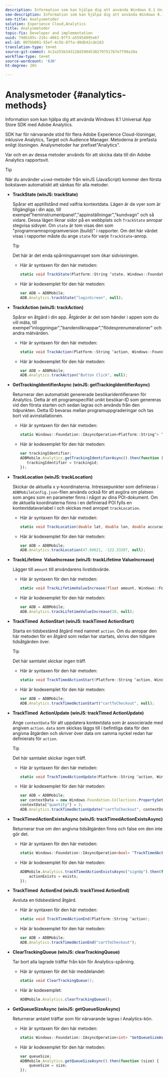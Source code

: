 ```yaml
---
description: Information som kan hjälpa dig att använda Windows 8.1 Universal App Store SDK med Adobe Analytics.
seo-description: Information som kan hjälpa dig att använda Windows 8.1 Universal App Store SDK med Adobe Analytics.
seo-title: Analysmetoder
solution: Experience Cloud,Analytics
title: Analysmetoder
topic-fix: Developer and implementation
uuid: 79db105c-216c-4061-97f3-a55954995e67
exl-id: 007bb801-55ef-4c5b-87fa-d0db42cde163
translation-type: tm+mt
source-git-commit: 4c2a255b343128d2904530279751767e7f99a10a
workflow-type: tm+mt
source-wordcount: '630'
ht-degree: 26%

---
```


# Analysmetoder {#analytics-methods}

Information som kan hjälpa dig att använda Windows 8.1 Universal App Store SDK med Adobe Analytics.

SDK har för närvarande stöd för flera Adobe Experience Cloud-lösningar, inklusive Analytics, Target och Audience Manager. Metoderna är prefasta enligt lösningen. Analysmetoder har prefixet&quot;Analytics&quot;.

Var och en av dessa metoder används för att skicka data till din Adobe Analytics rapportsvit.

>[!TIP]
>
>När du använder `winmd`-metoder från winJS (JavaScript) kommer den första bokstaven automatiskt att sänkas för alla metoder.

* **TrackState (winJS: trackState)**

   Spårar ett apptillstånd med valfria kontextdata. Lägen är de vyer som är tillgängliga i din app, till exempel&quot;heminstrumentpanel&quot;,&quot;appinställningar&quot;,&quot;kundvagn&quot; och så vidare. Dessa lägen liknar sidor på en webbplats och `TrackState` anropar stegvisa sidvyer. Om `state` är tom visas den som &quot;programnamnsprogramversion (build)&quot; i rapporter. Om det här värdet visas i rapporter måste du ange `state` för varje `TrackState`-anrop.

   >[!TIP]
   >
   >Det här är det enda spårningsanropet som ökar sidvisningen.

   * Här är syntaxen för den här metoden:

      ```csharp
      static void TrackState(Platform::String ^state, Windows::Foundation::Collections::IMap<Platform::String^, Platform::Object> ^contextData); 
      ```

   * Här är kodexemplet för den här metoden:

      ```js
      var ADB = ADBMobile;
      ADB.Analytics.trackState("loginScreen", null);
      ```

* **TrackAction (winJS: trackAction)**

   Spårar en åtgärd i din app. Åtgärder är det som händer i appen som du vill mäta, till exempel&quot;inloggningar&quot;,&quot;banderollknappar&quot;,&quot;flödesprenumerationer&quot; och andra mätvärden.

   * Här är syntaxen för den här metoden:

      ```csharp
      static void TrackAction(Platform::String ^action, Windows::Foundation::Collections::IMap <Platform::String^, Platform::Object> ^contextData);
      ```

   * Här är kodexemplet för den här metoden:

      ```js
      var ADB = ADBMobile; 
      ADB.Analytics.trackAction("Button Click", null); 
      ```

* **GetTrackingIdentifierAsync (winJS: getTrackingIdentifierAsync)**

   Returnerar den automatiskt genererade besökaridentifieraren för Analytics. Detta är ett programspecifikt unikt besökar-ID som genereras vid den första starten och sedan lagras och används från den tidpunkten. Detta ID bevaras mellan programuppgraderingar och tas bort vid avinstallationen.

   * Här är syntaxen för den här metoden:

      ```csharp
      static Windows::Foundation::IAsyncOperation<Platform::String^> ^GetTrackingIdentifierAsync(); 
      ```

   * Här är kodexemplet för den här metoden:

      ```js
      var trackingIdentifier; 
      ADBMobile.Analytics.getTrackingIdentifierAsync().then(function (trackingid) { 
         trackingIdentifier = trackingid; 
      });
      ```

* **TrackLocation (winJS: trackLocation)**

   Skickar de aktuella x y-koordinaterna. Intressepunkter som definieras i `ADBMobileConfig.json`-filen används också för att avgöra om platsen som anges som en parameter finns i något av dina POI-dokument. Om de aktuella koordinaterna finns i en definierad POI fylls en kontextdatavariabel i och skickas med anropet `trackLocation`.

   * Här är syntaxen för den här metoden:

      ```csharp
      static void TrackLocation(double lat, double lon, double accuracy, Windows::Foundation::Collections::IMap<Platform::String^, Platform::Object^> ^contextData);
      ```

   * Här är kodexemplet för den här metoden:

      ```js
      var ADB = ADBMobile; 
      ADB.Analytics.trackLocation(47.60621, -122.33207, null);
      ```

* **TrackLifetime &#x200B; ValueIncrease (winJS: trackLifetime &#x200B; ValueIncrease)**

   Lägger till `amount` till användarens livstidsvärde.

   * Här är syntaxen för den här metoden:

      ```csharp
      static void TrackLifetimeValueIncrease(float amount, Windows::Foundation::Collections::IMap<Platform::String^, Platform::Object^> ^contextData); 
      ```

   * Här är kodexemplet för den här metoden:

      ```js
      var ADB = ADBMobile; 
      ADB.Analytics.trackLifetimeValueIncrease(10, null); 
      ```

* **TrackTimed &#x200B; ActionStart (winJS: trackTimed &#x200B; ActionStart)**

   Starta en tidsbestämd åtgärd med namnet `action`. Om du anropar den här metoden för en åtgärd som redan har startats, skrivs den tidigare tidsåtgärden över.

   >[!TIP]
   >
   >Det här samtalet skickar ingen träff.

   * Här är syntaxen för den här metoden:

      ```csharp
      static void TrackTimedActionStart(Platform::String ^action, Windows::Foundation::Collections::IMap<Platform::String^, Platform::Object^> ^contextData);
      ```

   * Här är kodexemplet för den här metoden:

      ```js
      var ADB = ADBMobile; 
      ADB.Analytics.trackTimedActionStart("cartToCheckout", null); 
      ```

* **TrackTimed &#x200B; ActionUpdate (winJS: trackTimed &#x200B; ActionUpdate)**

   Ange `contextData` för att uppdatera kontextdata som är associerade med angiven `action`. `data` som skickas läggs till i befintliga data för den angivna åtgärden och skriver över data om samma nyckel redan har definierats för `action`.

   >[!TIP]
   >
   >Det här samtalet skickar ingen träff.

   * Här är syntaxen för den här metoden:

      ```csharp
      static void TrackTimedActionUpdate(Platform::String ^action, Windows::Foundation::Collections::IMap<Platform::String^, Platform::Object^> ^contextData); 
      ```

   * Här är kodexemplet för den här metoden:

      ```js
      var ADB = ADBMobile; 
      var contextData = new Windows.Foundation.Collections.PropertySet(); 
      contextData["quantity"] = 3; 
      ADB.Analytics.trackTimedActionUpdate("cartToCheckout", contextData); 
      ```

* **TrackTimedActionExistsAsync (winJS: trackTimedActionExistsAsync)**

   Returnerar true om den angivna tidsåtgärden finns och false om den inte gör det.

   * Här är syntaxen för den här metoden:

      ```csharp
      static Windows::Foundation::IAsyncOperation<bool> ^TrackTimedActionExistsAsync(Platform::String ^action); 
      ```

   * Här är kodexemplet för den här metoden:

      ```js
      ADBMobile.Analytics.trackTimedActionExistsAsync("signUp").then(function (exists) { 
          actionExists = exists; 
      });
      ```

* **TrackTimed &#x200B; ActionEnd (winJS: trackTimed &#x200B; ActionEnd)**

   Avsluta en tidsbestämd åtgärd.

   * Här är syntaxen för den här metoden:

      ```csharp
      static void TrackTimedActionEnd(Platform::String ^action);
      ```

   * Här är kodexemplet för den här metoden:

      ```js
      var ADB = ADBMobile; 
      ADB.Analytics.trackTimedActionEnd("cartToCheckout"); 
      ```

* **ClearTrackingQueue (winJS: clearTrackingQueue)**

   Tar bort alla lagrade träffar från kön för Analytics-spårning.

   * Här är syntaxen för det här meddelandet:

      ```csharp
      static void ClearTrackingQueue();
      ```

   * Här är kodexemplet:

      ```js
      ADBMobile.Analytics.clearTrackingQueue();
      ```

* **GetQueueSizeAsync (winJS: getQueueSizeAsync)**

   Returnerar antalet träffar som för närvarande lagras i Analytics-kön.

   * Här är syntaxen för den här metoden:

      ```csharp
      static Windows::Foundation::IAsyncOperation<int> ^GetQueueSizeAsync();
      ```

   * Här är kodexemplet för den här metoden:

      ```js
      var queueSize; 
      ADBMobile.Analytics.getQueueSizeAsync().then(function (size) { 
          queueSize = size; 
      });
      ```
